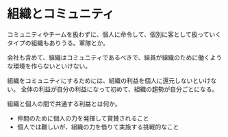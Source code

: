 # 組織とコミュニティ

コミュニティやチームを扱わずに、個人に命令して、個別に客として扱っていくタイプの組織もありうる。軍隊とか。

会社も含めて、組織はコミュニティであるべきで、組員が組織のために働くような環境を作らないといけない。

組織をコミュニティにするためには、組織の利益を個人に還元しないといけない。
全体の利益が自分の利益になって初めて、組織の趨勢が自分ごとになる。

組織と個人の間で共通する利益とは何か。

- 仲間のために個人の力を発揮して賞賛されること
- 個人では難しいが、組織の力を借りて実施する挑戦的なこと
